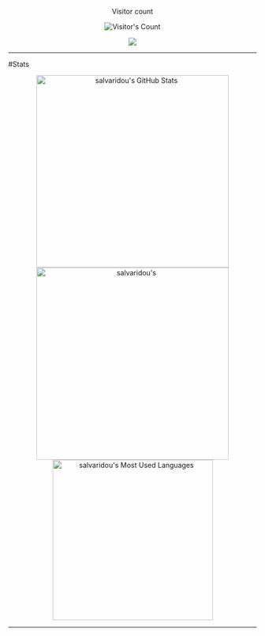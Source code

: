 <div align="center"> 
  <p>Visitor count</p>
  <img src="https://profile-counter.glitch.me/salvaridou/count.svg" alt="Visitor's Count" />
</div>

<p align="center">
  <img src="https://skillicons.dev/icons?i=python,r,java,html,css" />
</p>

<hr>

#Stats
<br>

<div align=center>
  <img width=390 src="https://github-readme-stats.vercel.app/api?username=salvaridou&theme=transparent&count_private=true&show_icons=true&rank_icon=github&locale=en" alt="salvaridou's GitHub Stats" />
  <img width=390 src="https://github-readme-streak-stats.herokuapp.com/?user=salvaridou&theme=transparent&count_private=true&border_radius=10&locale=en" alt="salvaridou's" />
  <img width=325 src="https://github-readme-stats.vercel.app/api/top-langs?username=salvaridou&theme=transparent&layout=donut&hide=css&langs_count=8&border_radius=10&show_icons=true&locale=en" alt="salvaridou's Most Used Languages" />
</div>

<hr>
